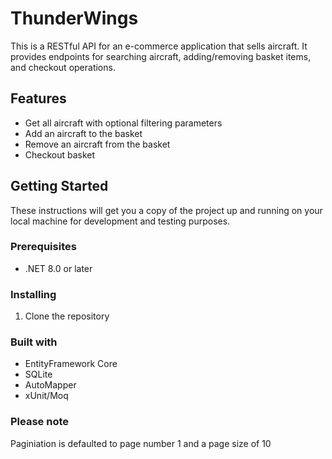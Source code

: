 # ThunderWings

This is a RESTful API for an e-commerce application that sells aircraft. It provides endpoints for searching aircraft, adding/removing basket items, and checkout operations.

## Features

- Get all aircraft with optional filtering parameters 
- Add an aircraft to the basket
- Remove an aircraft from the basket
- Checkout basket 

## Getting Started

These instructions will get you a copy of the project up and running on your local machine for development and testing purposes.

### Prerequisites

- .NET 8.0 or later

### Installing

1. Clone the repository

### Built with 

- EntityFramework Core
- SQLite
- AutoMapper
- xUnit/Moq

### Please note

Paginiation is defaulted to page number 1 and a page size of 10
